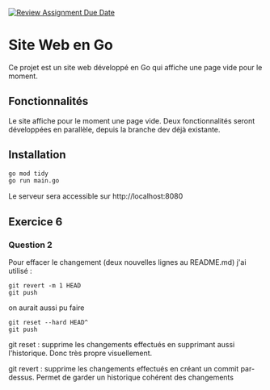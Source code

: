[![Review Assignment Due Date](https://classroom.github.com/assets/deadline-readme-button-22041afd0340ce965d47ae6ef1cefeee28c7c493a6346c4f15d667ab976d596c.svg)](https://classroom.github.com/a/Bwmh1Xrb)

# Site Web en Go

Ce projet est un site web développé en Go qui affiche une page vide pour le moment. 

## Fonctionnalités

Le site affiche pour le moment une page vide. Deux fonctionnalités seront développées en parallèle, depuis la branche dev déjà existante.

## Installation

```bash
go mod tidy
go run main.go
```

Le serveur sera accessible sur http://localhost:8080

## Exercice 6

### Question 2

Pour effacer le changement (deux nouvelles lignes au README.md) j'ai utilisé :

```git
git revert -m 1 HEAD
git push
```

on aurait aussi pu faire

```git
git reset --hard HEAD^
git push
```

git reset : supprime les changements effectués en supprimant aussi l'historique. Donc très propre visuellement.

git revert : supprime les changements effectués en créant un commit par-dessus. Permet de garder un historique cohérent des changements

